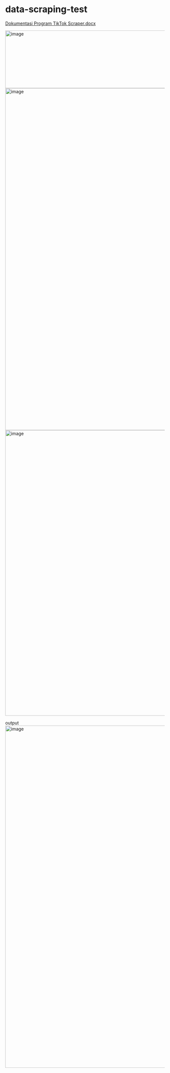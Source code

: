 # data-scraping-test
[Dokumentasi Program TikTok Scraper.docx](https://github.com/user-attachments/files/22172491/Dokumentasi.Program.TikTok.Scraper.docx)



<img width="597" height="182" alt="image" src="https://github.com/user-attachments/assets/cd637125-0ecc-4d60-8ddc-fe2ade3b4949" />


<img width="1919" height="1079" alt="image" src="https://github.com/user-attachments/assets/d27e4296-e048-4b51-8810-70dbcff5f11b" />

<img width="1600" height="901" alt="image" src="https://github.com/user-attachments/assets/9b68867e-c851-4a87-bd22-ab31f1f3400b" />

output
<img width="1920" height="1080" alt="image" src="https://github.com/user-attachments/assets/ffa95d07-f5f4-433e-88c5-79fc44f5ea73" />
